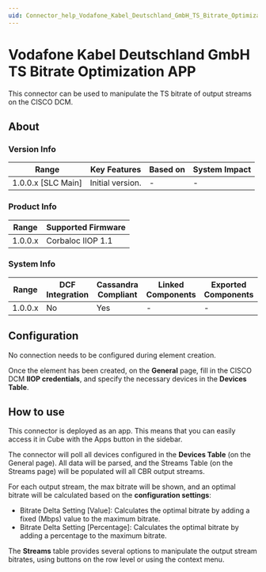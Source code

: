 ```yaml
---
uid: Connector_help_Vodafone_Kabel_Deutschland_GmbH_TS_Bitrate_Optimization_APP
---
```


# Vodafone Kabel Deutschland GmbH TS Bitrate Optimization APP

This connector can be used to manipulate the TS bitrate of output streams on the CISCO DCM.

## About

### Version Info

| Range                | Key Features     | Based on     | System Impact     |
|----------------------|------------------|--------------|-------------------|
| 1.0.0.x [SLC Main]   | Initial version. | -            | -                 |

### Product Info

| Range     | Supported Firmware     |
|-----------|------------------------|
| 1.0.0.x   | Corbaloc IIOP 1.1      |

### System Info

| Range     | DCF Integration     | Cassandra Compliant     | Linked Components     | Exported Components     |
|-----------|---------------------|-------------------------|-----------------------|-------------------------|
| 1.0.0.x   | No                  | Yes                     | -                     | -                       |

## Configuration

No connection needs to be configured during element creation.

Once the element has been created, on the **General** page, fill in the CISCO DCM **IIOP credentials**, and specify the necessary devices in the **Devices Table**.

## How to use

This connector is deployed as an app. This means that you can easily access it in Cube with the Apps button in the sidebar.

The connector will poll all devices configured in the **Devices Table** (on the General page). All data will be parsed, and the Streams Table (on the Streams page) will be populated will all CBR output streams.

For each output stream, the max bitrate will be shown, and an optimal bitrate will be calculated based on the **configuration settings**:

- Bitrate Delta Setting \[Value\]: Calculates the optimal bitrate by adding a fixed (Mbps) value to the maximum bitrate.
- Bitrate Delta Setting \[Percentage\]: Calculates the optimal bitrate by adding a percentage to the maximum bitrate.

The **Streams** table provides several options to manipulate the output stream bitrates, using buttons on the row level or using the context menu.
